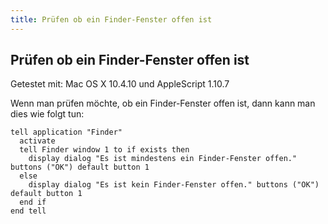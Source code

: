 ```yaml
---
title: Prüfen ob ein Finder-Fenster offen ist
---
```


## Prüfen ob ein Finder-Fenster offen ist

Getestet mit: Mac OS X 10.4.10 und AppleScript 1.10.7

Wenn man prüfen möchte, ob ein Finder-Fenster offen ist, dann kann man dies wie folgt tun:

```applescript
tell application "Finder"
  activate
  tell Finder window 1 to if exists then
    display dialog "Es ist mindestens ein Finder-Fenster offen." buttons ("OK") default button 1
  else
    display dialog "Es ist kein Finder-Fenster offen." buttons ("OK") default button 1
  end if
end tell
```
